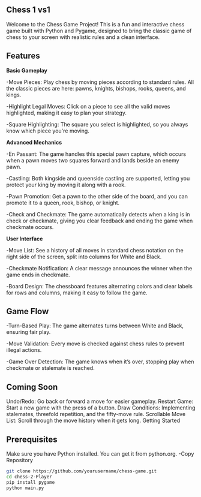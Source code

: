 ## Chess 1 vs1

Welcome to the Chess Game Project! This is a fun and interactive chess game built with Python and Pygame, designed to bring the classic game of chess to your screen with realistic rules and a clean interface.

## **Features**

 **Basic Gameplay**
 
-Move Pieces: Play chess by moving pieces according to standard rules. All the classic pieces are here: pawns, knights, bishops, rooks, queens, and kings.

-Highlight Legal Moves: Click on a piece to see all the valid moves highlighted, making it easy to plan your strategy.

-Square Highlighting: The square you select is highlighted, so you always know which piece you're moving.

  **Advanced Mechanics**
  
-En Passant: The game handles this special pawn capture, which occurs when a pawn moves two squares forward and lands beside an enemy pawn.

-Castling: Both kingside and queenside castling are supported, letting you protect your king by moving it along with a rook.

-Pawn Promotion: Get a pawn to the other side of the board, and you can promote it to a queen, rook, bishop, or knight.

-Check and Checkmate: The game automatically detects when a king is in check or checkmate, giving you clear feedback and ending the game when checkmate occurs.

  **User Interface**

-Move List: See a history of all moves in standard chess notation on the right side of the screen, split into columns for White and Black.

-Checkmate Notification: A clear message announces the winner when the game ends in checkmate.

-Board Design: The chessboard features alternating colors and clear labels for rows and columns, making it easy to follow the game.

## **Game Flow**

-Turn-Based Play: The game alternates turns between White and Black, ensuring fair play.

-Move Validation: Every move is checked against chess rules to prevent illegal actions.

-Game Over Detection: The game knows when it’s over, stopping play when checkmate or stalemate is reached.


## **Coming Soon**
Undo/Redo: Go back or forward a move for easier gameplay.
Restart Game: Start a new game with the press of a button.
Draw Conditions: Implementing stalemates, threefold repetition, and the fifty-move rule.
Scrollable Move List: Scroll through the move history when it gets long.
Getting Started

## **Prerequisites**
 Make sure you have Python installed. You can get it from python.org.
-Copy Repository 
```bash Copy code
git clone https://github.com/yourusername/chess-game.git
cd chess-2-Player
pip install pygame
python main.py
```


